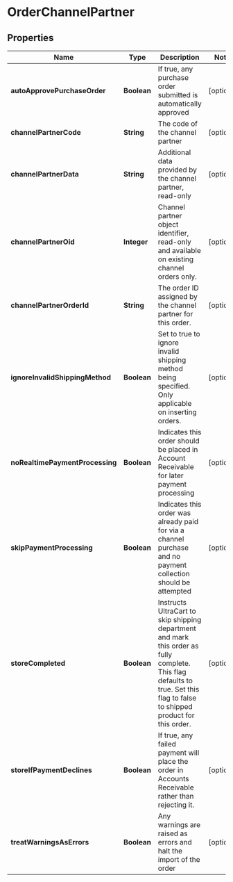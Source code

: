 
# OrderChannelPartner

## Properties
Name | Type | Description | Notes
------------ | ------------- | ------------- | -------------
**autoApprovePurchaseOrder** | **Boolean** | If true, any purchase order submitted is automatically approved |  [optional]
**channelPartnerCode** | **String** | The code of the channel partner |  [optional]
**channelPartnerData** | **String** | Additional data provided by the channel partner, read-only |  [optional]
**channelPartnerOid** | **Integer** | Channel partner object identifier, read-only and available on existing channel orders only. |  [optional]
**channelPartnerOrderId** | **String** | The order ID assigned by the channel partner for this order. |  [optional]
**ignoreInvalidShippingMethod** | **Boolean** | Set to true to ignore invalid shipping method being specified.  Only applicable on inserting orders. |  [optional]
**noRealtimePaymentProcessing** | **Boolean** | Indicates this order should be placed in Account Receivable for later payment processing |  [optional]
**skipPaymentProcessing** | **Boolean** | Indicates this order was already paid for via a channel purchase and no payment collection should be attempted |  [optional]
**storeCompleted** | **Boolean** | Instructs UltraCart to skip shipping department and mark this order as fully complete.  This flag defaults to true.  Set this flag to false to shipped product for this order. |  [optional]
**storeIfPaymentDeclines** | **Boolean** | If true, any failed payment will place the order in Accounts Receivable rather than rejecting it. |  [optional]
**treatWarningsAsErrors** | **Boolean** | Any warnings are raised as errors and halt the import of the order |  [optional]



